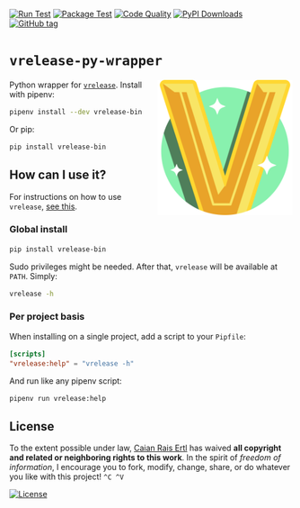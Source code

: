 [![Run Test][gh-run-t-shield]][gh-run-t-url]
[![Package Test][gh-pkg-t-shield]][gh-pkg-t-url]
[![Code Quality][lgtm-shield]][lgtm-url]
[![PyPI Downloads][pypi-shield]][pypi-url]
[![GitHub tag][tag-shield]][tag-url]

[gh-run-t-shield]: https://img.shields.io/github/workflow/status/vrelease/vrelease-py/run-test?label=run%20test&logo=github&style=flat-square
[gh-run-t-url]: https://github.com/vrelease/vrelease-py/actions/workflows/run-test.yml

[gh-pkg-t-shield]: https://img.shields.io/github/workflow/status/vrelease/vrelease-py/pkg-test?label=package%20test&logo=github&style=flat-square
[gh-pkg-t-url]: https://github.com/vrelease/vrelease-py/actions/workflows/pkg-test.yml

[lgtm-shield]: https://img.shields.io/lgtm/grade/python/g/vrelease/vrelease-py.svg?logo=lgtm&style=flat-square
[lgtm-url]: https://lgtm.com/projects/g/vrelease/vrelease-py/context:python

[pypi-shield]: https://img.shields.io/pypi/dm/vrelease-bin?logo=python&logoColor=fff&style=flat-square
[pypi-url]: https://pypi.org/project/vrelease-bin

[tag-shield]: https://img.shields.io/github/tag/vrelease/vrelease-py.svg?logo=git&logoColor=FFF&style=flat-square
[tag-url]: https://github.com/vrelease/vrelease-py/releases


# `vrelease-py-wrapper`

<img src="icon.svg" height="240px" align="right"/>

Python wrapper for [`vrelease`][vrelease]. Install with pipenv:

```sh
pipenv install --dev vrelease-bin
```

Or pip:

```sh
pip install vrelease-bin
```

[vrelease]: https://github.com/vrelease/vrelease


## How can I use it?

For instructions on how to use `vrelease`, [see this](https://github.com/vrelease/vrelease#how-can-i-use-it).

### Global install

```sh
pip install vrelease-bin
```

Sudo privileges might be needed. After that, `vrelease` will be available at
`PATH`. Simply:

```sh
vrelease -h
```

### Per project basis

When installing on a single project, add a script to your `Pipfile`:

```toml
[scripts]
"vrelease:help" = "vrelease -h"
```

And run like any pipenv script:

```sh
pipenv run vrelease:help
```


## License

To the extent possible under law, [Caian Rais Ertl][me] has waived __all
copyright and related or neighboring rights to this work__. In the spirit of
_freedom of information_, I encourage you to fork, modify, change, share, or do
whatever you like with this project! `^C ^V`

[![License][cc-shield]][cc-url]

[me]: https://github.com/caiertl
[cc-shield]: https://forthebadge.com/images/badges/cc-0.svg
[cc-url]: http://creativecommons.org/publicdomain/zero/1.0
